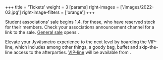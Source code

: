 +++
title = 'Tickets'
weight = 3
[params]
  right-images = ['/images/2022-03.jpg']
  right-image-filters = ['orange']
+++

Student associations' sale begins 1.4. for those, who have reserved stock for their members. Check your associations announcement channel for a link to the sale. [General sale](/) opens <DATE>.

Elevate your Jyväsmetro experience to the next level by boarding the VIP-line, which includes among other things, a goody bag, buffet and skip-the-line access to the afterparties. [VIP-line](/) will be available from <DATE>.
